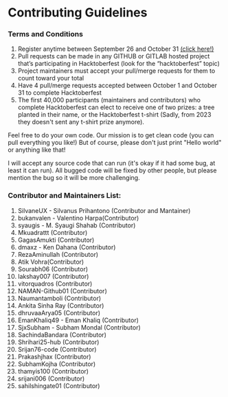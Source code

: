# Contributing Guidelines
### Terms and Conditions
1. Register anytime between September 26 and October 31 [(click here!)](https://hacktoberfest.com/)
2. Pull requests can be made in any GITHUB or GITLAB hosted project that’s participating in Hacktoberfest (look for the “hacktoberfest” topic)
3. Project maintainers must accept your pull/merge requests for them to count toward your total
4. Have 4 pull/merge requests accepted between October 1 and October 31 to complete Hacktoberfest
5. The first 40,000 participants (maintainers and contributors) who complete Hacktoberfest can elect to receive one of two prizes: a tree planted in their name, or the Hacktoberfest t-shirt (Sadly, from 2023 they doesn't sent any t-shirt prize anymore).

Feel free to do your own code. Our mission is to get clean code (you can pull everything you like!)
But of course, please don't just print "Hello world" or anything like that!

I will accept any source code that can run (it's okay if it had some bug, at least it can run).
All bugged code will be fixed by other people, but please mention the bug so it will be more challenging.

### Contributor and Maintainers List:
1. SilvaneUX - Silvanus Prihantono (Contributor and Mantainer)
2. bukanvalen - Valentino Harpa(Contributor)
3. syaugis - M. Syaugi Shahab (Contributor)
4. Mkuadrattt (Contributor)
5. GagasAmukti (Contributor)
6. dmaxz - Ken Dahana (Contributor)
7. RezaAminullah (Contributor)
8. Atik Vohra(Contributor)
9. Sourabh06 (Contributor)
10. lakshay007 (Contributor)
11. vitorquadros (Contributor)
12. NAMAN-Github01 (Contributor)
13. Naumantamboli (Contributor)
14. Ankita Sinha Ray (Contributor)
15. dhruvaaArya05 (Contributor)
16. EmanKhaliq49 - Eman Khaliq (Contributor)
17. SjxSubham - Subham Mondal (Contributor)
18. SachindaBandara (Contributor)
19. Shrihari25-hub (Contributor)
20. Srijan76-code (Contributor)
21. Prakashjhax  (Contributor)
22. SubhamKojha (Contributor)
23. thamyis100 (Contributor)
24. srijani006 (Contributor)
25. sahilshingate01 (Contributor)
